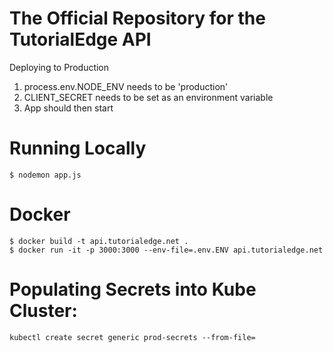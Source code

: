 The Official Repository for the TutorialEdge API
=================================================

Deploying to Production

1. process.env.NODE_ENV needs to be 'production'
2. CLIENT_SECRET needs to be set as an environment variable
3. App should then start

# Running Locally

```
$ nodemon app.js
```

# Docker

```
$ docker build -t api.tutorialedge.net .
$ docker run -it -p 3000:3000 --env-file=.env.ENV api.tutorialedge.net
```

# Populating Secrets into Kube Cluster:

```
kubectl create secret generic prod-secrets --from-file=

```